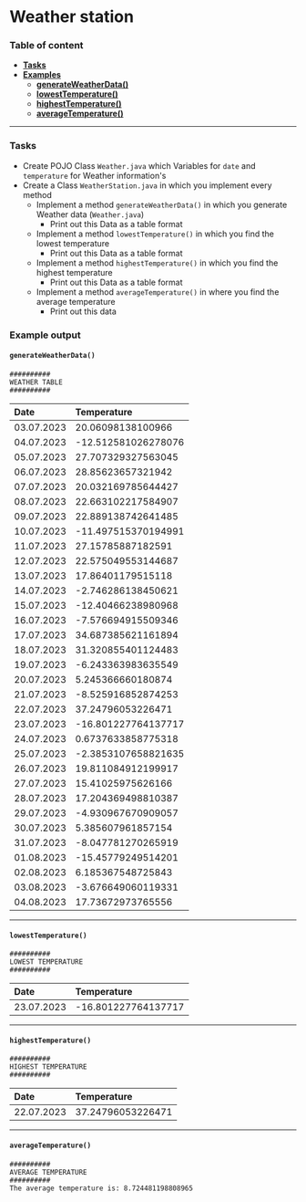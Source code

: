 # Weather station
### Table of content

- [**Tasks**](#tasks)
- [**Examples**](#example-output)
  - [**generateWeatherData()**](#generateweatherdata)
  - [**lowestTemperature()**](#lowesttemperature)
  - [**highestTemperature()**](#highesttemperature)
  - [**averageTemperature()**](#averagetemperature)

---

### Tasks
- Create POJO Class `Weather.java` which Variables for ```date``` and ```temperature``` for Weather information's
- Create a Class `WeatherStation.java` in which you implement every method 
  - Implement a method `generateWeatherData()` in which you generate Weather data (```Weather.java```)
    - Print out this Data as a table format
  - Implement a method `lowestTemperature()` in which you find the lowest temperature
    - Print out this Data as a table format
  - Implement a method `highestTemperature()` in which you find the highest temperature
    - Print out this Data as a table format
  - Implement a method `averageTemperature()` in where you find the average temperature
    - Print out this data 

### Example output
#### `generateWeatherData()`

```
##########
WEATHER TABLE
##########
```

| Date       | Temperature         |
|:-----------|:--------------------|
| 03.07.2023 | 20.06098138100966   |
| 04.07.2023 | -12.512581026278076 |
| 05.07.2023 | 27.707329327563045  |
| 06.07.2023 | 28.85623657321942   |
| 07.07.2023 | 20.032169785644427  |
| 08.07.2023 | 22.663102217584907  |
| 09.07.2023 | 22.889138742641485  |
| 10.07.2023 | -11.497515370194991 |
| 11.07.2023 | 27.15785887182591   |
| 12.07.2023 | 22.575049553144687  |
| 13.07.2023 | 17.86401179515118   |
| 14.07.2023 | -2.746286138450621  |
| 15.07.2023 | -12.40466238980968  |
| 16.07.2023 | -7.576694915509346  |
| 17.07.2023 | 34.687385621161894  |
| 18.07.2023 | 31.320855401124483  |
| 19.07.2023 | -6.243363983635549  |
| 20.07.2023 | 5.245366660180874   |
| 21.07.2023 | -8.525916852874253  |
| 22.07.2023 | 37.24796053226471   |
| 23.07.2023 | -16.801227764137717 |
| 24.07.2023 | 0.6737633858775318  |
| 25.07.2023 | -2.3853107658821635 |
| 26.07.2023 | 19.811084912199917  |
| 27.07.2023 | 15.41025975626166   |
| 28.07.2023 | 17.204369498810387  |
| 29.07.2023 | -4.930967670909057  |
| 30.07.2023 | 5.385607961857154   |
| 31.07.2023 | -8.047781270265919  |
| 01.08.2023 | -15.45779249514201  |
| 02.08.2023 | 6.185367548725843   |
| 03.08.2023 | -3.676649060119331  |
| 04.08.2023 | 17.73672973765556   |

---
#### `lowestTemperature()`

```
##########
LOWEST TEMPERATURE
##########
```

| Date       | Temperature         |
|:-----------|:--------------------|
| 23.07.2023 | -16.801227764137717 |

---
#### `highestTemperature()`

```
##########
HIGHEST TEMPERATURE
##########
```
| Date       | Temperature       |
|:-----------|:------------------|
| 22.07.2023 | 37.24796053226471 |

---
#### `averageTemperature()`

```
##########
AVERAGE TEMPERATURE
##########
The average temperature is: 8.724481198808965
```
